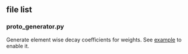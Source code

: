 ## file list
### proto_generator.py
Generate element wise decay coefficients for weights. See [example](/examples/mnist/lenet_train_test_eltwise_decay.prototxt) to enable it.
